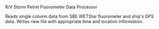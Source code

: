 R/V Storm Petrel Fluorometer Data Processor

Reads single column data from SBE WETStar fluorometer and ship's GPS data.
Writes new file with appropriate time and location information.